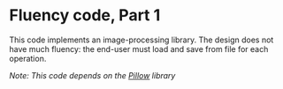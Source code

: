 # Fluency code, Part 1

This code implements an image-processing library. The design does not have much fluency:
the end-user must load and save from file for each operation.

_Note: This code depends on the [Pillow](https://pillow.readthedocs.io/en/stable/) library_

